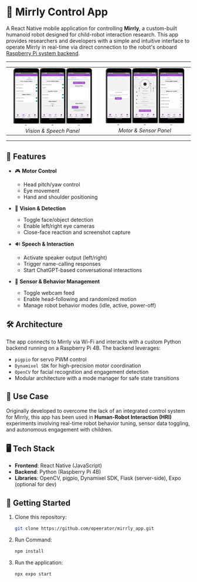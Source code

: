# 🤖 Mirrly Control App

A React Native mobile application for controlling **Mirrly**, a custom-built humanoid robot designed for child-robot interaction research. This app provides researchers and developers with a simple and intuitive interface to operate Mirrly in real-time via direct connection to the robot's onboard [Raspberry Pi system backend](https://github.com/opeerator/mirrly_backend).

---

<div align="center">

<table>
  <tr>
    <td align="center">
      <img src="./control_software_upload.jpg" alt="Motor Control" width="300"/><br>
      <em>Vision & Speech Panel</em>
    </td>
    <td align="center">
      <img src="./control_software_upload2.jpg" alt="Vision and Speech" width="300"/><br>
      <em>Motor & Sensor Panel</em>
    </td>
  </tr>
</table>

</div>

---

## 📱 Features

- 🎮 **Motor Control**
  - Head pitch/yaw control
  - Eye movement
  - Hand and shoulder positioning

- 🎥 **Vision & Detection**
  - Toggle face/object detection
  - Enable left/right eye cameras
  - Close-face reaction and screenshot capture

- 🔊 **Speech & Interaction**
  - Activate speaker output (left/right)
  - Trigger name-calling responses
  - Start ChatGPT-based conversational interactions

- 🧠 **Sensor & Behavior Management**
  - Toggle webcam feed
  - Enable head-following and randomized motion
  - Manage robot behavior modes (idle, active, power-off)

## 🛠️ Architecture

The app connects to Mirrly via Wi-Fi and interacts with a custom Python backend running on a Raspberry Pi 4B. The backend leverages:

- `pigpio` for servo PWM control
- `Dynamixel SDK` for high-precision motor coordination
- `OpenCV` for facial recognition and engagement detection
- Modular architecture with a mode manager for safe state transitions

## 🧪 Use Case

Originally developed to overcome the lack of an integrated control system for Mirrly, this app has been used in **Human-Robot Interaction (HRI)** experiments involving real-time robot behavior tuning, sensor data toggling, and autonomous engagement with children.

## 🖥️ Tech Stack

- **Frontend**: React Native (JavaScript)
- **Backend**: Python (Raspberry Pi 4B)
- **Libraries**: OpenCV, pigpio, Dynamixel SDK, Flask (server-side), Expo (optional for dev)

## 🚀 Getting Started

1. Clone this repository:
   ```bash
   git clone https://github.com/opeerator/mirrly_app.git
2. Run Command:
   ```bash
   npm install
4. Run the application:
   ```bash
   npx expo start
